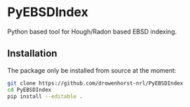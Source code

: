# PyEBSDIndex

Python based tool for Hough/Radon based EBSD indexing.

## Installation

The package only be installed from source at the moment:

```bash
git clone https://github.com/drowenhorst-nrl/PyEBSDIndex
cd PyEBSDIndex
pip install --editable .
```
